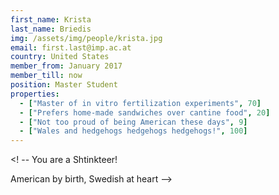 ```yaml
---
first_name: Krista
last_name: Briedis
img: /assets/img/people/krista.jpg
email: first.last@imp.ac.at
country: United States
member_from: January 2017
member_till: now
position: Master Student
properties:
  - ["Master of in vitro fertilization experiments", 70]
  - ["Prefers home-made sandwiches over cantine food", 20]
  - ["Not too proud of being American these days", 9]
  - ["Wales and hedgehogs hedgehogs hedgehogs!", 100]
---
```

<! --
You are a Shtinkteer!

American by birth, Swedish at heart
-->
